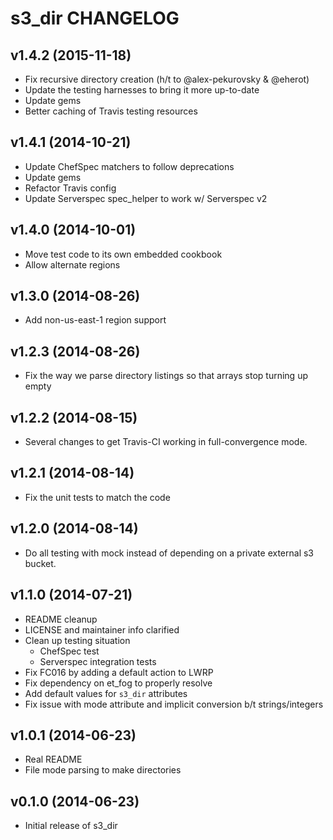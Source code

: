 s3_dir CHANGELOG
================

v1.4.2 (2015-11-18)
-------------------

* Fix recursive directory creation (h/t to @alex-pekurovsky & @eherot)
* Update the testing harnesses to bring it more up-to-date
* Update gems
* Better caching of Travis testing resources

v1.4.1 (2014-10-21)
-------------------

* Update ChefSpec matchers to follow deprecations
* Update gems
* Refactor Travis config
* Update Serverspec spec_helper to work w/ Serverspec v2

v1.4.0 (2014-10-01)
-------------------

* Move test code to its own embedded cookbook
* Allow alternate regions

v1.3.0 (2014-08-26)
-------------------

* Add non-us-east-1 region support

v1.2.3 (2014-08-26)
-------------------

* Fix the way we parse directory listings so that arrays stop turning up empty

v1.2.2 (2014-08-15)
-------------------

* Several changes to get Travis-CI working in full-convergence mode.

v1.2.1 (2014-08-14)
-------------------

* Fix the unit tests to match the code

v1.2.0 (2014-08-14)
-------------------

* Do all testing with mock instead of depending on a private external s3 bucket.

v1.1.0 (2014-07-21)
-------------------

* README cleanup
* LICENSE and maintainer info clarified
* Clean up testing situation
    - ChefSpec test
    - Serverspec integration tests
* Fix FC016 by adding a default action to LWRP
* Fix dependency on et_fog to properly resolve
* Add default values for `s3_dir` attributes
* Fix issue with mode attribute and implicit conversion b/t strings/integers

v1.0.1 (2014-06-23)
-------------------

* Real README
* File mode parsing to make directories

v0.1.0 (2014-06-23)
--------------------

* Initial release of s3_dir
